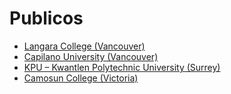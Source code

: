 # Publicos
  * [Langara College (Vancouver)](https://langara.ca/programs-and-courses/index.html)
  * [Capilano University (Vancouver)](https://capilanou.ca/)
  * [KPU – Kwantlen Polytechnic University (Surrey)](https://www.kpu.ca/)
  * [Camosun College (Victoria)](http://camosun.ca/)
